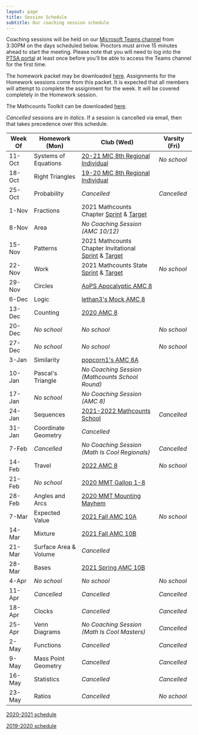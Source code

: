 ```yaml
---
layout: page
title: Session Schedule
subtitle: Our coaching session schedule
---
```


Coaching sessions will be held on our 
[Microsoft Teams channel](https://teams.microsoft.com/l/channel/19%3a732a7f9358af4a37affd3f56a592fbee%40thread.tacv2/General?groupId=1820c33d-ed0b-4685-9f38-c1b24c841dad&tenantId=f2d61132-f6d6-42d2-b97f-caa2960fb0f7)
from 3:30PM on the days scheduled below. Proctors must arrive 15 minutes ahead to start the meeting. Please note that you will need to log into the 
[PTSA portal](https://rmsptsa.sharepoint.com/sites/MathClub) at least once before you'll be able to access the Teams channel for the first time.

The homework packet may be downloaded [here](/files/Homework%20Packet.pdf). Assignments for the Homework
sessions come from this packet. It is expected that all members will attempt to complete the assignment 
for the week. It will be covered completely in the Homework session.

The Mathcounts Toolkit can be downloaded [here](/files/Mathcounts%20Toolkit.pdf).

_Cancelled_ sessions are in _italics_. If a session is cancelled via email, then that takes precedence over this schedule.

| Week Of	| Homework (Mon)		| Club (Wed)  | Varsity (Fri) |
| ----------|-------------			| ----------- | ----------- |
| 11-Oct	| Systems of Equations	| [20-21 MIC 8th Regional Individual](https://www.academicsarecool.com/assets/samples/20-21Champs78.pdf) | _No school_ |
| 18-Oct	| Right Triangles		| [19-20 MIC 8th Regional Individual](https://www.academicsarecool.com/assets/samples/19-20Champs78Tests.pdf) |  |
| 25-Oct	| Probability			| _Cancelled_ | _Cancelled_ |
| 1-Nov		| Fractions				| 2021 Mathcounts Chapter [Sprint](https://www.mathcounts.org/sites/default/files/2021-01/2021%20Chapter%20Competition%20Sprint%20Round.pdf) & [Target](https://www.mathcounts.org/sites/default/files/2021-01/2021%20Chapter%20Competition%20Target%20Round.pdf) |  |
| 8-Nov		| Area					| _No Coaching Session (AMC 10/12)_ |  |
| 15-Nov	| Patterns				| 2021 Mathcounts Chapter Invitational [Sprint](https://www.mathcounts.org/sites/default/files/2021-01/2021%20Chapter%20Invitational%20Sprint%20Round.pdf) & [Target](https://www.mathcounts.org/sites/default/files/2021-01/2021%20Chapter%20Invitational%20Target%20Round.pdf) |  |
| 22-Nov	| Work					| 2021 Mathcounts State [Sprint](https://www.mathcounts.org/sites/default/files/2021-01/2021%20State%20Competiton%20Sprint%20Round.pdf) & [Target](https://www.mathcounts.org/sites/default/files/2021-01/2021%20State%20Competition%20Target%20Round.pdf) | _No school_ |
| 29-Nov	| Circles   			| [AoPS Apocalyptic AMC 8](https://services.artofproblemsolving.com/download.php?id=YXR0YWNobWVudHMvMy9iLzYzYmE2NTYxMWM5ZjdiYWQ4NjYzYzUyZjcyN2I3ZDVkNzk2NDkxLnBkZg==&rn=QXBvY2FseXB0aWNBTUM4LnBkZg==) |  |
| 6-Dec		| Logic					| [lethan3's Mock AMC 8](https://services.artofproblemsolving.com/download.php?id=YXR0YWNobWVudHMvNi81LzJkNDc0YTI5MGE3ZTM0ZTcwYTE1ZjE4Nzg3MWFjZDgxNzlkYjIwLnBkZg==&rn=TW9jayBBTUMgOC1taW4ucGRm) |  |
| 13-Dec	| Counting				| [2020 AMC 8](https://artofproblemsolving.com/wiki/index.php/2020_AMC_8_Problems) |  |
| 20-Dec	| _No school_			| _No school_ | _No school_ |
| 27-Dec	| _No school_			| _No school_ | _No school_ |
| 3-Jan		| Similarity      | [popcorn1's AMC 8A](https://services.artofproblemsolving.com/download.php?id=YXR0YWNobWVudHMvYS9iLzAzYzNiZWU2NmY4ZmFjM2ZmNGE3MTk4Njk2MzIxMzY0YzMyNjRjLnBkZg==&rn=cG9wY29ybjFfMjAxOV9BTUNfOEFfdjEucGRm) |  |
| 10-Jan	| Pascal's Triangle		| _No Coaching Session (Mathcounts School Round)_ |  |
| 17-Jan	| _No school_			| _No Coaching Session (AMC 8)_ |  |
| 24-Jan	| Sequences				| [2021-2022 Mathcounts School](/files/RMS%202122M%20Exam.pdf) | _Cancelled_ |
| 31-Jan	| Coordinate Geometry	| _Cancelled_ |  |
| 7-Feb	  | _Cancelled_ 	  | _No Coaching Session (Math Is Cool Regionals)_ | _Cancelled_ |
| 14-Feb	| Travel    	    | [2022 AMC 8](https://artofproblemsolving.com/wiki/index.php/2022_AMC_8_Problems) | _No school_ |
| 21-Feb	| _No school_			| [2020 MMT Gallop 1-8](https://drive.google.com/file/d/1U1yWkWG_3C939-TtqagEPsK02a_YCBX8/view) |  |
| 28-Feb	| Angles and Arcs	| [2020 MMT Mounting Mayhem](https://drive.google.com/file/d/1U1yWkWG_3C939-TtqagEPsK02a_YCBX8/view) |  |
| 7-Mar		| Expected Value  | [2021 Fall AMC 10A](https://artofproblemsolving.com/wiki/index.php/2021_Fall_AMC_10A_Problems) | _No school_ |
| 14-Mar	| Mixture				  | [2021 Fall AMC 10B](https://artofproblemsolving.com/wiki/index.php/2021_Fall_AMC_10B_Problems) |  |
| 21-Mar	| Surface Area & Volume | _Cancelled_ |  |
| 28-Mar	| Bases					  | [2021 Spring AMC 10B](https://artofproblemsolving.com/wiki/index.php/2021_AMC_10B_Problems) |  |
| 4-Apr		| _No school_			| _No school_ | _No school_ |
| 11-Apr	| _Cancelled_			| _Cancelled_ | _Cancelled_ |
| 18-Apr	| Clocks          | _Cancelled_ | _Cancelled_ |
| 25-Apr	| Venn Diagrams		| _No Coaching Session (Math Is Cool Masters)_ | _Cancelled_ |
| 2-May		| Functions				| _Cancelled_ | _Cancelled_ |
| 9-May 	| Mass Point Geometry	| _Cancelled_ | _Cancelled_ |
| 16-May	| Statistics		  | _Cancelled_ | _Cancelled_ |
| 23-May	| Ratios	| _Cancelled_ | _No school_ |

[2020-2021 schedule](/schedule-2021.md)

[2019-2020 schedule](/schedule-1920.md)
